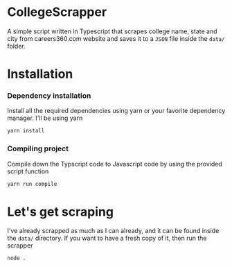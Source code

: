 # CollegeScrapper
A simple script written in Typescript that scrapes college name, state and city from careers360.com website and saves it to a `JSON` file inside the `data/` folder.

# Installation
### Dependency installation
Install all the required dependencies using yarn or your favorite dependency manager. I'll be using yarn
```bash
yarn install
```
### Compiling project
Compile down the Typscript code to Javascript code by using the provided script function
```bash
yarn run compile
```

# Let's get scraping
I've already scrapped as much as I can already, and it can be found inside the `data/` directory. If you want to have a fresh copy of it, then run the scrapper

```bash
node .
````

